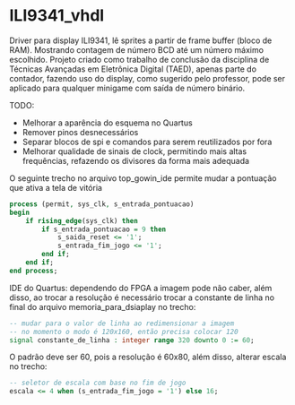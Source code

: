 # ILI9341_vhdl
Driver para display ILI9341, lê sprites a partir de frame buffer (bloco de RAM). Mostrando contagem de número BCD até um número máximo escolhido. 
Projeto criado como trabalho de conclusão da disciplina de Técnicas Avançadas em Eletrônica Digital (TAED), apenas parte do contador, fazendo uso do display, como sugerido pelo professor, pode ser aplicado para qualquer minigame com saída de número binário.

TODO:
- Melhorar a aparência do esquema no Quartus
- Remover pinos desnecessários
- Separar blocos de spi e comandos para serem reutilizados por fora
- Melhorar qualidade de sinais de clock, permitindo mais altas frequências, refazendo os divisores da forma mais adequada

O seguinte trecho no arquivo top_gowin_ide permite mudar a pontuação que ativa a tela de vitória

```vhdl
process (permit, sys_clk, s_entrada_pontuacao)
begin
    if rising_edge(sys_clk) then
        if s_entrada_pontuacao = 9 then
            s_saida_reset <= '1';
            s_entrada_fim_jogo <= '1';
        end if;
    end if;
end process;
```

IDE do Quartus: dependendo do FPGA a imagem pode não caber, além disso, ao trocar a resolução é necessário trocar a constante de linha no final do arquivo memoria_para_dsiaplay no trecho: 

```vhdl
-- mudar para o valor de linha ao redimensionar a imagem
-- no momento o modo é 120x160, então precisa colocar 120
signal constante_de_linha : integer range 320 downto 0 := 60;
```
O padrão deve ser 60, pois a resolução é 60x80, além disso, alterar escala no trecho:
```vhdl
-- seletor de escala com base no fim de jogo
escala <= 4 when (s_entrada_fim_jogo = '1') else 16;
```
